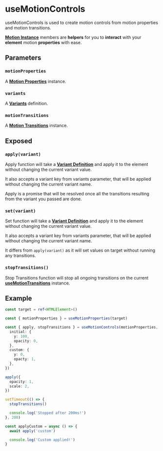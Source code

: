 # useMotionControls

useMotionControls is used to create motion controls from motion properties and motion transitions.

[**Motion Instance**](/motion-instance) members are **helpers** for you to **interact** with your **element** motion **properties** with ease.

## Parameters

### `motionProperties`

A [**Motion Properties**](/api/use-motion-properties) instance.

### `variants`

A [**Variants**](/variants#custom-variants) definition.

### `motionTransitions`

A [**Motion Transitions**](/api/use-motion-transitions) instance.

## Exposed

### `apply(variant)`

Apply function will take a [**Variant Definition**](/variants) and apply it to the element without changing the current variant value.

It also accepts a variant key from variants parameter, that will be applied without changing the current variant name.

Apply is a promise that will be resolved once all the transitions resulting from the variant you passed are done.

### `set(variant)`

Set function will take a [**Variant Definition**](/variants) and apply it to the element without changing the current variant value.

It also accepts a variant key from variants parameter, that will be applied without changing the current variant name.

It differs from `apply(variant)` as it will set values on target without running any transitions.

### `stopTransitions()`

Stop Transitions function will stop all ongoing transitions on the current [**useMotionTransitions**](/api/use-motion-transitions) instance.

## Example

```typescript
const target = ref<HTMLElement>()

const { motionProperties } = useMotionProperties(target)

const { apply, stopTransitions } = useMotionControls(motionProperties, {
  initial: {
    y: 100,
    opacity: 0,
  },
  custom: {
    y: 0,
    opacty: 1,
  },
})

apply({
  opacity: 1,
  scale: 2,
})

setTimeout(() => {
  stopTransitions()

  console.log('Stopped after 200ms!')
}, 200)

const applyCustom = async () => {
  await apply('custom')

  console.log('Custom applied!')
}
```
